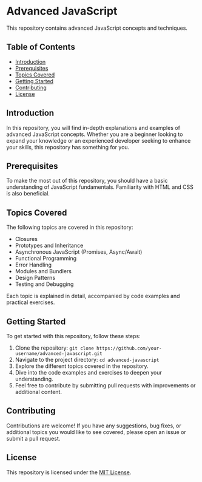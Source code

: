 # Advanced JavaScript

This repository contains advanced JavaScript concepts and techniques.

## Table of Contents

- [Introduction](#introduction)
- [Prerequisites](#prerequisites)
- [Topics Covered](#topics-covered)
- [Getting Started](#getting-started)
- [Contributing](#contributing)
- [License](#license)

## Introduction

In this repository, you will find in-depth explanations and examples of advanced JavaScript concepts. Whether you are a beginner looking to expand your knowledge or an experienced developer seeking to enhance your skills, this repository has something for you.

## Prerequisites

To make the most out of this repository, you should have a basic understanding of JavaScript fundamentals. Familiarity with HTML and CSS is also beneficial.

## Topics Covered

The following topics are covered in this repository:

- Closures
- Prototypes and Inheritance
- Asynchronous JavaScript (Promises, Async/Await)
- Functional Programming
- Error Handling
- Modules and Bundlers
- Design Patterns
- Testing and Debugging

Each topic is explained in detail, accompanied by code examples and practical exercises.

## Getting Started

To get started with this repository, follow these steps:

1. Clone the repository: `git clone https://github.com/your-username/advanced-javascript.git`
2. Navigate to the project directory: `cd advanced-javascript`
3. Explore the different topics covered in the repository.
4. Dive into the code examples and exercises to deepen your understanding.
5. Feel free to contribute by submitting pull requests with improvements or additional content.

## Contributing

Contributions are welcome! If you have any suggestions, bug fixes, or additional topics you would like to see covered, please open an issue or submit a pull request.

## License

This repository is licensed under the [MIT License](LICENSE).